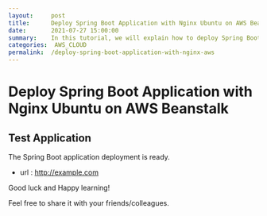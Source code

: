 ```yaml
---
layout:     post
title:      Deploy Spring Boot Application with Nginx Ubuntu on AWS Beanstalk
date:       2021-07-27 15:00:00
summary:    In this tutorial, we will explain how to deploy Spring Boot Application with Nginx Ubuntu on AWS Beanstalk.
categories:  AWS_CLOUD
permalink:  /deploy-spring-boot-application-with-nginx-aws
---
```

# Deploy Spring Boot Application with Nginx Ubuntu on AWS Beanstalk


## Test Application

The Spring Boot application deployment is ready. 
- url :  http://example.com



Good luck and Happy learning! 

Feel free to share it with your friends/colleagues.
